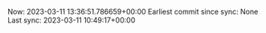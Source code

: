 Now: 2023-03-11 13:36:51.786659+00:00 Earliest commit since sync: None Last sync: 2023-03-11 10:49:17+00:00
